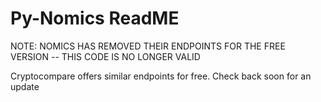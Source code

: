 # Py-Nomics ReadME

NOTE: NOMICS HAS REMOVED THEIR ENDPOINTS FOR THE FREE VERSION -- THIS CODE IS NO LONGER VALID

Cryptocompare offers similar endpoints for free. Check back soon for an update
